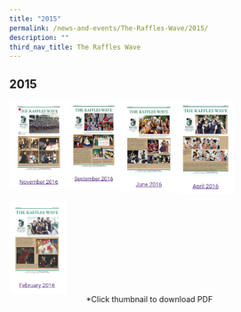 ```yaml
---
title: "2015"
permalink: /news-and-events/The-Raffles-Wave/2015/
description: ""
third_nav_title: The Raffles Wave
---
```

## 2015

<p><a href="https://www.rgs.edu.sg/qql/slot/u1290/Raffles%20Wave/2017/Raffles%20Wave_November%202017.pdf/qql/slot/u1290/Raffles%20Wave/2017/Raffles%20Wave_November%202017.pdf">
<img style="width:20%" align=left src="/images/20161.jpg">
</a></p>

<p><a href="https://www.ezhishi.net/CKPSebook2022/">
<img style="width:20%" align=left src="/images/20162.jpg">
</a></p>

<p><a href="https://www.rgs.edu.sg/qql/slot/u1290/Raffles%20Wave/2018/Raffles%20Wave_August%202018.pdf">
<img style="width:20%" align=left src="/images/20163.jpg">
</a></p>

<p><a href="https://www.rgs.edu.sg/qql/slot/u1290/Raffles%20Wave/2018/Raffles%20Wave_June%202018.pdf">
<img style="width:20%" align=left src="/images/20164.jpg">
</a></p>
<br clear=left>

<p><a href="https://www.ezhishi.net/CKPSebook2022/">
<img style="width:20%" align=left src="/images/20165.jpg">
</a></p>
<br clear=left>

<center>*Click thumbnail to download PDF</center>